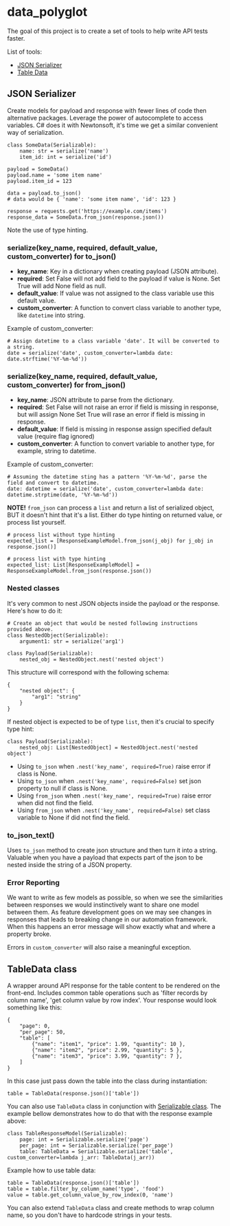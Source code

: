 # data_polyglot
The goal of this project is to create a set of tools to help write API tests faster.

List of tools:
- [JSON Serializer](#json-serializer)
- [Table Data](#tabledata-class)

## JSON Serializer
Create models for payload and response with fewer lines of code then alternative packages.
Leverage the power of autocomplete to access variables. 
C# does it with Newtonsoft, it's time we get a similar convenient way of serialization.

    class SomeData(Serializable):
        name: str = serialize('name')
        item_id: int = serialize('id')

    payload = SomeData()
    payload.name = 'some item name'
    payload.item_id = 123

    data = payload.to_json()
    # data would be { 'name': 'some item name', 'id': 123 }

    response = requests.get('https://example.com/items')
    response_data = SomeData.from_json(response.json())

Note the use of type hinting.

### serialize(key_name, required, default_value, custom_converter) for to_json()

- **key_name**: Key in a dictionary when creating payload (JSON attribute).
- **required**: Set False will not add field to the payload if value is None.
                Set True will add None field as null.
- **default_value**: If value was not assigned to the class variable use this default value.
- **custom_converter**: A function to convert class variable to another type, 
                like `datetime` into string.

Example of custom_converter:

    # Assign datetime to a class variable 'date'. It will be converted to a string.
    date = serialize('date', custom_converter=lambda date: date.strftime('%Y-%m-%d'))

### serialize(key_name, required, default_value, custom_converter) for from_json()

- **key_name**: JSON attribute to parse from the dictionary.
- **required**: Set False will not raise an error if field is missing in response, but will assign None
                Set True will rase an error if field is missing in response.
- **default_value**: If field is missing in response assign specified default value (require flag ignored)
- **custom_converter**: A function to convert variable to another type, 
                for example, string to datetime.

Example of custom_converter:

    # Assuming the datetime sting has a pattern '%Y-%m-%d', parse the field and convert to datetime.
    date: datetime = serialize('date', custom_converter=lambda date: datetime.strptime(date, '%Y-%m-%d'))

**NOTE!** `from_json` can process a `list` and return a list of serialized object, 
BUT it doesn't hint that it's a list. Either do type hinting on returned value, 
or process list yourself.
    
    # process list without type hinting
    expected_list = [ResponseExampleModel.from_json(j_obj) for j_obj in response.json()]

    # process list with type hinting
    expected_list: List[ResponseExampleModel] = ResponseExampleModel.from_json(response.json())

### Nested classes
It's very common to nest JSON objects inside the payload or the response. Here's how to do it:

    # Create an object that would be nested following instructions provided above.
    class NestedObject(Serializable):
        argument1: str = serialize('arg1')

    class Payload(Serializable):
        nested_obj = NestedObject.nest('nested object')

This structure will correspond with the following schema:

    {
        "nested object": {
            "arg1": "string"
        }
    }
        
If nested object is expected to be of type `list`, then it's crucial to specify type hint:
    
    class Payload(Serializable):
        nested_obj: List[NestedObject] = NestedObject.nest('nested object') 

- Using `to_json` when `.nest('key_name', required=True)` raise error if class is None.
- Using `to_json` when `.nest('key_name', required=False)` set json property to null if class is None.
- Using `from_json` when `.nest('key_name', required=True)` raise error when did not find the field.
- Using `from_json` when `.nest('key_name', required=False)` set class variable to None if did not find the field.

### to_json_text()
Uses `to_json` method to create json structure and then turn it into a string. 
Valuable when you have a payload that expects part of the json to be nested inside the string of a JSON property.

### Error Reporting
We want to write as few models as possible, so when we see the similarities between responses we would
instinctively want to share one model between them. As feature development goes on we may see changes
in responses that leads to breaking change in our automation framework.
When this happens an error message will show exactly what and where a property broke.

Errors in `custom_converter` will also raise a meaningful exception.

## TableData class
A wrapper around API response for the table content to be rendered on the front-end.
Includes common table operations such as 'filter records by column name',
'get column value by row index'.
Your response would look something like this:

    {
        "page": 0,
        "per_page": 50,
        "table": [
            {"name": "item1", "price": 1.99, "quantity": 10 },
            {"name": "item2", "price": 2.99, "quantity": 5 },
            {"name": "item3", "price": 3.99, "quantity": 7 },
        ]
    }

In this case just pass down the table into the class during instantiation:

    table = TableData(response.json()['table'])

You can also use `TableData` class in conjunction with [Serializable class](#json-serializer).
The example bellow demonstrates how to do that with the response example above: 

    class TableResponseModel(Serializable):
        page: int = Serializable.serialize('page')
        per_page: int = Serializable.serialize('per_page')
        table: TableData = Serializable.serialize('table', custom_converter=lambda j_arr: TableData(j_arr))

Example how to use table data:
    
    table = TableData(response.json()['table'])
    table = table.filter_by_column_name('type', 'food')
    value = table.get_column_value_by_row_index(0, 'name')

You can also extend `TableData` class and create methods to wrap column name, 
so you don't have to hardcode strings in your tests.
